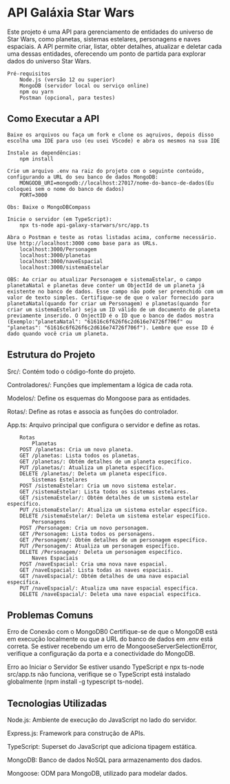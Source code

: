 <h1>API Galáxia Star Wars</h1>

<p>Este projeto é uma API para gerenciamento de entidades do universo de Star Wars, como planetas, sistemas estelares, personagens e naves espaciais. A API permite criar, listar, obter detalhes, atualizar e deletar cada uma dessas entidades, oferecendo um ponto de partida para explorar dados do universo Star Wars.</p>

    Pré-requisitos
        Node.js (versão 12 ou superior)
        MongoDB (servidor local ou serviço online)
        npm ou yarn
        Postman (opcional, para testes)

    
<h2>Como Executar a API</h2>

    Baixe os arquivos ou faça um fork e clone os aqruivos, depois disso escolha uma IDE para uso (eu usei VScode) e abra os mesmos na sua IDE
        
    Instale as dependências:
        npm install

    Crie um arquivo .env na raiz do projeto com o seguinte conteúdo, configurando a URL do seu banco de dados MongoDB:
        MONGODB_URI=mongodb://localhost:27017/nome-do-banco-de-dados(Eu coloquei sem o nome do banco de dados)
        PORT=3000

    Obs: Baixe o MongoDBCompass

    Inicie o servidor (em TypeScript):
        npx ts-node api-galaxy-starwars/src/app.ts

    Abra o Postman e teste as rotas listadas acima, conforme necessário. Use http://localhost:3000 como base para as URLs.
        localhost:3000/Personagem
        localhost:3000/planetas
        localhost:3000/naveEspacial
        localhost:3000/sistemaEstelar

    OBS: Ao criar ou atualizar Personagem e sistemaEstelar, o campo planetaNatal e planetas deve conter um ObjectId de um planeta já existente no banco de dados. Esse campo não pode ser preenchido com um valor de texto simples. Certifique-se de que o valor fornecido para planetaNatal(quando for criar um Personagem) e planetas(quando for criar um sistemaEstelar) seja um ID válido de um documento de planeta previamente inserido. O OnjectID é o ID que o banco de dados mostra (Exemplo:"planetaNatal": "61616c6f626f6c2d616e74726f706f" ou "planetas": "61616c6f626f6c2d616e74726f706f"). Lembre que esse ID é dado quando você cria um planeta.


<h2>Estrutura do Projeto</h2>

Src/: Contém todo o código-fonte do projeto.
   
Controladores/: Funções que implementam a lógica de cada rota.
    
Modelos/: Define os esquemas do Mongoose para as entidades.

Rotas/: Define as rotas e associa as funções do controlador.

App.ts: Arquivo principal que configura o servidor e define as rotas.

  

        Rotas
            Planetas
        POST /planetas: Cria um novo planeta.
        GET /planetas: Lista todos os planetas.
        GET /planetas/: Obtém detalhes de um planeta específico.
        PUT /planetas/: Atualiza um planeta específico.
        DELETE /planetas/: Deleta um planeta específico.
            Sistemas Estelares
        POST /sistemaEstelar: Cria um novo sistema estelar.
        GET /sistemaEstelar: Lista todos os sistemas estelares.
        GET /sistemaEstelar/: Obtém detalhes de um sistema estelar específico.
        PUT /sistemaEstelar/: Atualiza um sistema estelar específico.
        DELETE /sistemaEstelar/: Deleta um sistema estelar específico.
            Personagens
        POST /Personagem: Cria um novo personagem.
        GET /Personagem: Lista todos os personagens.
        GET /Personagem/: Obtém detalhes de um personagem específico.
        PUT /Personagem/: Atualiza um personagem específico.
        DELETE /Personagem/: Deleta um personagem específico.
            Naves Espaciais
        POST /naveEspacial: Cria uma nova nave espacial.
        GET /naveEspacial: Lista todas as naves espaciais.
        GET /naveEspacial/: Obtém detalhes de uma nave espacial específica.
        PUT /naveEspacial/: Atualiza uma nave espacial específica.
        DELETE /naveEspacial/: Deleta uma nave espacial específica.

<h2>Problemas Comuns</h2>

Erro de Conexão com o MongoDB0
        Certifique-se de que o MongoDB está em execução localmente ou que a URL do banco de dados em .env está correta.
        Se estiver recebendo um erro de MongooseServerSelectionError, verifique a configuração da porta e a conectividade do MongoDB.

Erro ao Iniciar o Servidor
      Se estiver usando TypeScript e npx ts-node src/app.ts não funciona, verifique se o 
        TypeScript está instalado globalmente (npm install -g typescript ts-node).


<h2>Tecnologias Utilizadas</h2>

 Node.js: Ambiente de execução do JavaScript no lado do servidor.

 Express.js: Framework para construção de APIs.
 
 TypeScript: Superset do JavaScript que adiciona tipagem estática.
 
 MongoDB: Banco de dados NoSQL para armazenamento dos dados.
 
 Mongoose: ODM para MongoDB, utilizado para modelar dados.
